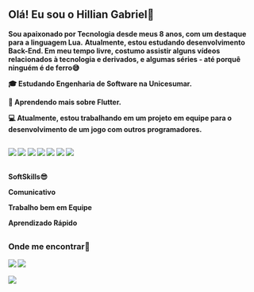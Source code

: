 ## Olá! Eu sou o Hillian Gabriel🤙

<strong>Sou apaixonado por Tecnologia desde meus 8 anos, com um destaque para a linguagem Lua.</strong>
<strong>Atualmente, estou estudando desenvolvimento Back-End. Em meu tempo livre, costumo assistir alguns vídeos relacionados à tecnologia e derivados, e algumas séries - até porquê ninguém é de ferro😅<strong>

🎓 Estudando Engenharia de Software na Unicesumar.

🌱 Aprendendo mais sobre Flutter.

💻 Atualmente, estou trabalhando em um projeto em equipe para o desenvolvimento de um jogo com outros programadores.
##

<img src="https://img.shields.io/badge/Lua-2C2D72?style=for-the-badge&logo=lua&logoColor=white">
<img src="https://img.shields.io/badge/C%2B%2B-00599C?style=for-the-badge&logo=c%2B%2B&logoColor=white">
<img src="https://img.shields.io/badge/C-00599C?style=for-the-badge&logo=c&logoColor=white">
<img src="https://img.shields.io/badge/GIT-E44C30?style=for-the-badge&logo=git&logoColor=white">
<img src="https://img.shields.io/badge/HTML-239120?style=for-the-badge&logo=html5&logoColor=white">
<img src="https://img.shields.io/badge/CSS-239120?&style=for-the-badge&logo=css3&logoColor=white">
<img src="https://img.shields.io/badge/Flutter-02569B?style=for-the-badge&logo=flutter&logoColor=white">

##
SoftSkills😎

<strong>Comunicativo<strong>

<strong>Trabalho bem em Equipe<strong>

<strong>Aprendizado Rápido<strong>
##


### Onde me encontrar🔻
<a href="https://wa.me/+5544988605608"><img src="https://img.shields.io/badge/WhatsApp-25D366?style=for-the-badge&logo=whatsapp&logoColor=white"></a> <a href="mailto:hillian.gabriel.dev@gmail.com"><img src="https://img.shields.io/badge/Gmail-D14836?style=for-the-badge&logo=gmail&logoColor=white"></a> 


<img src="https://github-readme-stats.vercel.app/api?username=HillianGabriel&theme=dracula">


